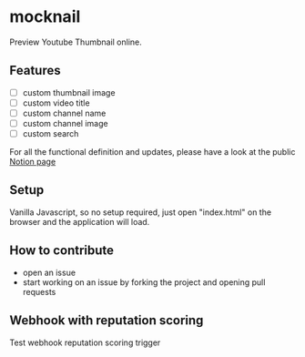 # mocknail

Preview Youtube Thumbnail online.

## Features

- [ ] custom thumbnail image
- [ ] custom video title
- [ ] custom channel name
- [ ] custom channel image
- [ ] custom search

For all the functional definition and updates, please have a look at the public [Notion page](https://twisty-bougon-ada.notion.site/Thumbnail-Preview-1d0064acf45d80e98a83c22f8bf8fca0)

## Setup

Vanilla Javascript, so no setup required, just open "index.html" on the browser and the application will load.

## How to contribute

- open an issue
- start working on an issue by forking the project and opening pull requests

## Webhook with reputation scoring

Test webhook reputation scoring trigger
